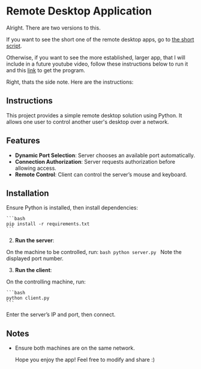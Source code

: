 # Remote Desktop Application

Alright. There are two versions to this. 

If you want to see the short one of the remote desktop apps, go to [the short script](https://github.com/MKM12345/Youtube-Source-Codes/blob/main/Remote-Desktop/Remote-short.py).

Otherwise, if you want to see the more established, larger app, that I will include in a future youtube video, follow these instructions below to run it and this [link](https://github.com/MKM12345/Youtube-Source-Codes/blob/main/Remote-Desktop/Remote-Big-Project) to get the program.

Right, thats the side note. Here are the instructions:

## Instructions

This project provides a simple remote desktop solution using Python. It allows one user to control another user's desktop over a network.

## Features
- **Dynamic Port Selection**: Server chooses an available port automatically.
- **Connection Authorization**: Server requests authorization before allowing access.
- **Remote Control**: Client can control the server’s mouse and keyboard.

## Installation

Ensure Python is installed, then install dependencies:
    
    ```bash
    pip install -r requirements.txt
    ```

2. **Run the server**:

On the machine to be controlled, run:
    ```bash
    python server.py
    ```
Note the displayed port number.

3. **Run the client**:

On the controlling machine, run:

    ```bash
    python client.py
    ```

Enter the server’s IP and port, then connect.

## Notes
- Ensure both machines are on the same network.

  Hope you enjoy the app! Feel free to modify and share :)
